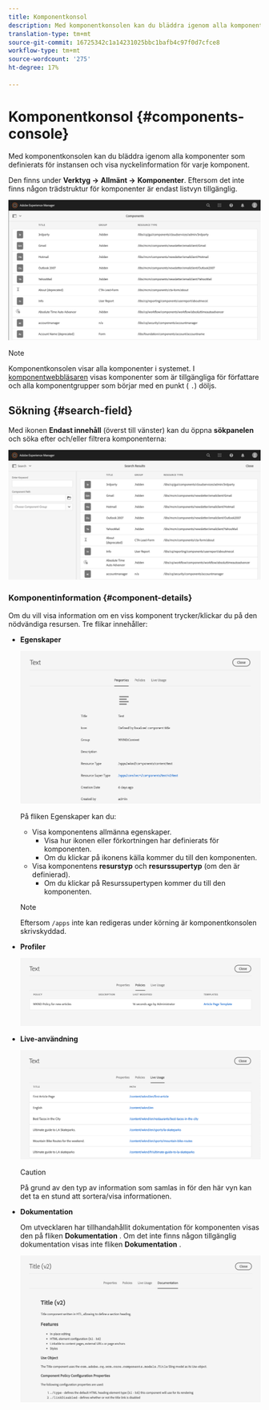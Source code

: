 ```yaml
---
title: Komponentkonsol
description: Med komponentkonsolen kan du bläddra igenom alla komponenter som definierats för din instans
translation-type: tm+mt
source-git-commit: 16725342c1a14231025bbc1bafb4c97f0d7cfce8
workflow-type: tm+mt
source-wordcount: '275'
ht-degree: 17%

---
```



# Komponentkonsol {#components-console}

Med komponentkonsolen kan du bläddra igenom alla komponenter som definierats för instansen och visa nyckelinformation för varje komponent.

Den finns under **Verktyg ->** **Allmänt ->** **Komponenter**. Eftersom det inte finns någon trädstruktur för komponenter är endast listvyn tillgänglig.

![Komponentkonsolen](/help/sites-cloud/authoring/assets/components-console.png)

>[!NOTE]
>
>Komponentkonsolen visar alla komponenter i systemet. I [komponentwebbläsaren](/help/sites-cloud/authoring/fundamentals/environment-tools.md#components-browser) visas komponenter som är tillgängliga för författare och alla komponentgrupper som börjar med en punkt ( `.`) döljs.

## Sökning {#search-field}

Med ikonen **Endast innehåll** (överst till vänster) kan du öppna **sökpanelen** och söka efter och/eller filtrera komponenterna:

![Söka i komponentkonsolen](/help/sites-cloud/authoring/assets/components-console-search.png)

### Komponentinformation {#component-details}

Om du vill visa information om en viss komponent trycker/klickar du på den nödvändiga resursen. Tre flikar innehåller:

* **Egenskaper**

   ![Egenskaper för komponentkonsolen](/help/sites-cloud/authoring/assets/components-console-properties.png)

   På fliken Egenskaper kan du:

   * Visa komponentens allmänna egenskaper.
      * Visa hur ikonen eller förkortningen har definierats för komponenten. <!-- View how the [icon or abbreviation has been defined](/help/sites-developing/components-basics.md#component-icon-in-touch-ui) for the component.-->
      * Om du klickar på ikonens källa kommer du till den komponenten.
   * Visa komponentens **resurstyp** och **resurssupertyp** (om den är definierad).
      * Om du klickar på Resurssupertypen kommer du till den komponenten.
   >[!NOTE]
   >
   >Eftersom `/apps` inte kan redigeras under körning är komponentkonsolen skrivskyddad.

* **Profiler**

   ![Principer för komponentkonsolen](/help/sites-cloud/authoring/assets/components-console-policies.png)

* **Live-användning**

   ![Live-användning av komponenter](/help/sites-cloud/authoring/assets/components-console-live-usage.png)

   >[!CAUTION]
   >
   >På grund av den typ av information som samlas in för den här vyn kan det ta en stund att sortera/visa informationen.

* **Dokumentation**

   Om utvecklaren har tillhandahållit dokumentation för komponenten visas den på fliken **Dokumentation** . Om det inte finns någon tillgänglig dokumentation visas inte fliken **Dokumentation** . <!-- If the developer has provided [documentation for the component](/help/sites-developing/developing-components.md#documenting-your-component), it will appear on the **Documentation** tab. If there is no documentation available, the **Documentation** tab will not be shown.-->

   ![Komponentdokumentation](/help/sites-cloud/authoring/assets/components-console-documentation.png)
